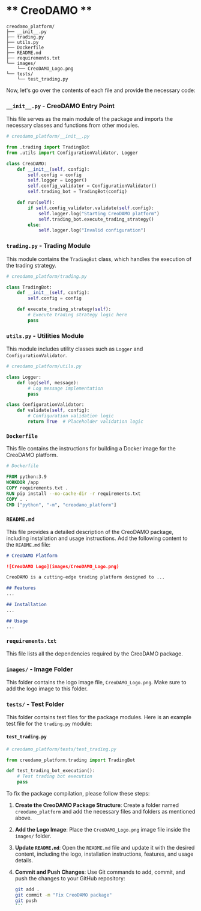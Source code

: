 # ** CreoDAMO **

```plaintext
creodamo_platform/
├── __init__.py
├── trading.py
├── utils.py
├── Dockerfile
├── README.md
├── requirements.txt
└── images/
    └── CreoDAMO_Logo.png
└── tests/
    └── test_trading.py
```

Now, let's go over the contents of each file and provide the necessary code:

### `__init__.py` - CreoDAMO Entry Point
This file serves as the main module of the package and imports the necessary classes and functions from other modules.

```python
# creodamo_platform/__init__.py

from .trading import TradingBot
from .utils import ConfigurationValidator, Logger

class CreoDAMO:
    def __init__(self, config):
        self.config = config
        self.logger = Logger()
        self.config_validator = ConfigurationValidator()
        self.trading_bot = TradingBot(config)

    def run(self):
        if self.config_validator.validate(self.config):
            self.logger.log("Starting CreoDAMO platform")
            self.trading_bot.execute_trading_strategy()
        else:
            self.logger.log("Invalid configuration")
```

### `trading.py` - Trading Module
This module contains the `TradingBot` class, which handles the execution of the trading strategy.

```python
# creodamo_platform/trading.py

class TradingBot:
    def __init__(self, config):
        self.config = config

    def execute_trading_strategy(self):
        # Execute trading strategy logic here
        pass
```

### `utils.py` - Utilities Module
This module includes utility classes such as `Logger` and `ConfigurationValidator`.

```python
# creodamo_platform/utils.py

class Logger:
    def log(self, message):
        # Log message implementation
        pass

class ConfigurationValidator:
    def validate(self, config):
        # Configuration validation logic
        return True  # Placeholder validation logic
```

### `Dockerfile`
This file contains the instructions for building a Docker image for the CreoDAMO platform.

```dockerfile
# Dockerfile

FROM python:3.9
WORKDIR /app
COPY requirements.txt .
RUN pip install --no-cache-dir -r requirements.txt
COPY . .
CMD ["python", "-m", "creodamo_platform"]
```

### `README.md`
This file provides a detailed description of the CreoDAMO package, including installation and usage instructions. Add the following content to the `README.md` file:

```markdown
# CreoDAMO Platform

![CreoDAMO Logo](images/CreoDAMO_Logo.png)

CreoDAMO is a cutting-edge trading platform designed to ...

## Features
...

## Installation
...

## Usage
...
```

### `requirements.txt`
This file lists all the dependencies required by the CreoDAMO package.

### `images/` - Image Folder
This folder contains the logo image file, `CreoDAMO_Logo.png`. Make sure to add the logo image to this folder.

### `tests/` - Test Folder
This folder contains test files for the package modules. Here is an example test file for the `trading.py` module:

#### `test_trading.py`
```python
# creodamo_platform/tests/test_trading.py

from creodamo_platform.trading import TradingBot

def test_trading_bot_execution():
    # Test trading bot execution
    pass
```

To fix the package compilation, please follow these steps:

1. **Create the CreoDAMO Package Structure**: Create a folder named `creodamo_platform` and add the necessary files and folders as mentioned above.

2. **Add the Logo Image**: Place the `CreoDAMO_Logo.png` image file inside the `images/` folder.

3. **Update `README.md`**: Open the `README.md` file and update it with the desired content, including the logo, installation instructions, features, and usage details.

4. **Commit and Push Changes**: Use Git commands to add, commit, and push the changes to your GitHub repository:
   ````bash
   git add .
   git commit -m "Fix CreoDAMO package"
   git push
   ```

